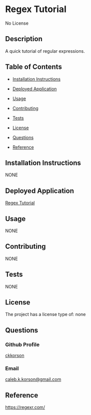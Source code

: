 # Regex Tutorial
    
No License
    
## Description
    
A quick tutorial of regular expressions.
    
## Table of Contents
    
- [Installation Instructions](#installation-instructions)
    
- [Deployed Application](#deployed-application)
    
- [Usage](#usage)
    
- [Contributing](#contributing)
    
- [Tests](#tests)
    
- [License](#license)
    
- [Questions](#questions)
    
- [Reference](#reference)
    
## Installation Instructions
    
NONE
    
## Deployed Application
    
[Regex Tutorial](https://github.com/ckkorson/regex-tutorial)
    
## Usage
    
NONE
    
## Contributing
    
NONE
    
## Tests
    
NONE
    
## License
    
The project has a license type of: none
    
## Questions
    
### Github Profile
    
[ckkorson](https://github.com/ckkorson)
    
### Email
    
caleb.k.korson@gmail.com
    
## Reference
    
https://regexr.com/